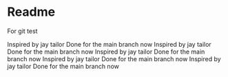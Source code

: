 # Readme

For git test

<!-- Done for the new branch ChangesInReadMe -->

Inspired by jay tailor
Done for the main branch now
Inspired by jay tailor
Done for the main branch now
Inspired by jay tailor
Done for the main branch now
Inspired by jay tailor
Done for the main branch now
Inspired by jay tailor
Done for the main branch now
